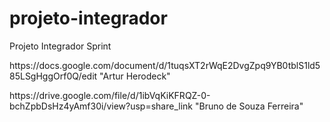 # projeto-integrador
Projeto Integrador Sprint
<p>https://docs.google.com/document/d/1tuqsXT2rWqE2DvgZpq9YB0tblS1ld585LSgHggOrf0Q/edit "Artur Herodeck"</p> 

<p>https://drive.google.com/file/d/1ibVqKiKFRQZ-0-bchZpbDsHz4yAmf30i/view?usp=share_link "Bruno de  Souza Ferreira"</p>
